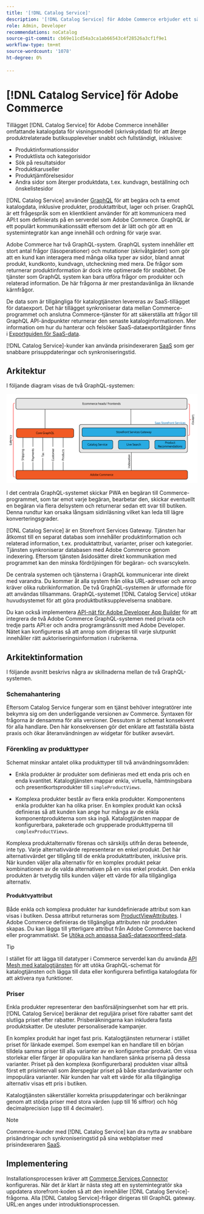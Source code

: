 ```yaml
---
title: '[!DNL Catalog Service]'
description: '[!DNL Catalog Service] för Adobe Commerce erbjuder ett sätt att hämta innehållet på produktvisningssidor och produktlistsidor mycket snabbare än med de ursprungliga Adobe Commerce GraphQL-frågorna.'
role: Admin, Developer
recommendations: noCatalog
source-git-commit: cb69e11cd54a3ca1ab66543c4f28526a3cf1f9e1
workflow-type: tm+mt
source-wordcount: '1078'
ht-degree: 0%

---
```



# [!DNL Catalog Service] för Adobe Commerce

Tillägget [!DNL Catalog Service] för Adobe Commerce innehåller omfattande katalogdata för visningsmodell (skrivskyddad) för att återge produktrelaterade butiksupplevelser snabbt och fullständigt, inklusive:

* Produktinformationssidor
* Produktlista och kategorisidor
* Sök på resultatsidor
* Produktkaruseller
* Produktjämförelsesidor
* Andra sidor som återger produktdata, t.ex. kundvagn, beställning och önskelistesidor

[!DNL Catalog Service] använder [GraphQL](https://graphql.org/) för att begära och ta emot katalogdata, inklusive produkter, produktattribut, lager och priser. GraphQL är ett frågespråk som en klientklient använder för att kommunicera med API:t som definierats på en serverdel som Adobe Commerce. GraphQL är ett populärt kommunikationssätt eftersom det är lätt och gör att en systemintegratör kan ange innehåll och ordning för varje svar.

Adobe Commerce har två GraphQL-system. GraphQL system innehåller ett stort antal frågor (läsoperationer) och mutationer (skrivåtgärder) som gör att en kund kan interagera med många olika typer av sidor, bland annat produkt, kundkonto, kundvagn, utcheckning med mera. De frågor som returnerar produktinformation är dock inte optimerade för snabbhet. De tjänster som GraphQL system kan bara utföra frågor om produkter och relaterad information. De här frågorna är mer prestandavänliga än liknande kärnfrågor.

De data som är tillgängliga för katalogtjänsten levereras av SaaS-tillägget för dataexport. Det här tillägget synkroniserar data mellan Commerce-programmet och anslutna Commerce-tjänster för att säkerställa att frågor till GraphQL API-ändpunkter returnerar den senaste kataloginformationen. Mer information om hur du hanterar och felsöker SaaS-dataexportåtgärder finns i [Exportguiden för SaaS-data](../data-export/overview.md).

[!DNL Catalog Service]-kunder kan använda prisindexeraren [SaaS](../price-index/price-indexing.md) som ger snabbare prisuppdateringar och synkroniseringstid.

## Arkitektur

I följande diagram visas de två GraphQL-systemen:

![Katalogarkitekturdiagram](assets/catalog-service-architecture.png)

I det centrala GraphQL-systemet skickar PWA en begäran till Commerce-programmet, som tar emot varje begäran, bearbetar den, skickar eventuellt en begäran via flera delsystem och returnerar sedan ett svar till butiken. Denna rundtur kan orsaka långsam sidinläsning vilket kan leda till lägre konverteringsgrader.

[!DNL Catalog Service] är en Storefront Services Gateway. Tjänsten har åtkomst till en separat databas som innehåller produktinformation och relaterad information, t.ex. produktattribut, varianter, priser och kategorier. Tjänsten synkroniserar databasen med Adobe Commerce genom indexering.
Eftersom tjänsten åsidosätter direkt kommunikation med programmet kan den minska fördröjningen för begäran- och svarscykeln.

De centrala systemen och tjänsterna i GraphQL kommunicerar inte direkt med varandra. Du kommer åt alla system från olika URL-adresser och anrop kräver olika rubrikinformation. De två GraphQL-systemen är utformade för att användas tillsammans. GraphQL-systemet [!DNL Catalog Service] utökar huvudsystemet för att göra produktbutiksupplevelserna snabbare.

Du kan också implementera [API-nät för Adobe Developer App Builder](https://developer.adobe.com/graphql-mesh-gateway/) för att integrera de två Adobe Commerce GraphQL-systemen med privata och tredje parts API:er och andra programgränssnitt med Adobe Developer. Nätet kan konfigureras så att anrop som dirigeras till varje slutpunkt innehåller rätt auktoriseringsinformation i rubrikerna.

## Arkitektinformation

I följande avsnitt beskrivs några av skillnaderna mellan de två GraphQL-systemen.

### Schemahantering

Eftersom Catalog Service fungerar som en tjänst behöver integratörer inte bekymra sig om den underliggande versionen av Commerce. Syntaxen för frågorna är densamma för alla versioner. Dessutom är schemat konsekvent för alla handlare. Den här konsekvensen gör det enklare att fastställa bästa praxis och ökar återanvändningen av widgetar för butiker avsevärt.

### Förenkling av produkttyper

Schemat minskar antalet olika produkttyper till två användningsområden:

* Enkla produkter är produkter som definieras med ett enda pris och en enda kvantitet. Katalogtjänsten mappar enkla, virtuella, hämtningsbara och presentkortsprodukter till `simpleProductViews`.

* Komplexa produkter består av flera enkla produkter. Komponentens enkla produkter kan ha olika priser. En komplex produkt kan också definieras så att kunden kan ange hur många av de enkla komponentprodukterna som ska ingå. Katalogtjänsten mappar de konfigurerbara, paketerade och grupperade produkttyperna till `complexProductViews`.

Komplexa produktalternativ förenas och särskiljs utifrån deras beteende, inte typ. Varje alternativvärde representerar en enkel produkt. Det här alternativvärdet ger tillgång till de enkla produktattributen, inklusive pris. När kunden väljer alla alternativ för en komplex produkt pekar kombinationen av de valda alternativen på en viss enkel produkt. Den enkla produkten är tvetydig tills kunden väljer ett värde för alla tillgängliga alternativ.

#### Produktvyattribut

Både enkla och komplexa produkter har kunddefinierade attribut som kan visas i butiken. Dessa attribut returneras som [ProductViewAttributes](https://developer.adobe.com/commerce/services/graphql/catalog-service/products/#productviewattribute-type). I Adobe Commerce definieras de tillgängliga attributen när produkten skapas. Du kan lägga till ytterligare attribut från Adobe Commerce backend eller programmatiskt. Se [Utöka och anpassa SaaS-dataexportfeed-data](../data-export/extensibility-and-customizations.md).

>[!TIP]
>
>I stället för att lägga till datatyper i Commerce serverdel kan du använda [API Mesh med katalogtjänsten](mesh.md) för att utöka GraphQL-schemat för katalogtjänsten och lägga till data eller konfigurera befintliga katalogdata för att aktivera nya funktioner.

### Priser

Enkla produkter representerar den basförsäljningsenhet som har ett pris. [!DNL Catalog Service] beräknar det reguljära priset före rabatter samt det slutliga priset efter rabatter. Prisberäkningarna kan inkludera fasta produktskatter. De utesluter personaliserade kampanjer.

En komplex produkt har inget fast pris. Katalogtjänsten returnerar i stället priset för länkade exempel. Som exempel kan en handlare till en början tilldela samma priser till alla varianter av en konfigurerbar produkt. Om vissa storlekar eller färger är opopulära kan handlaren sänka priserna på dessa varianter. Priset på den komplexa (konfigurerbara) produkten visar alltså först ett prisintervall som återspeglar priset på både standardvarianter och impopulära varianter. När kunden har valt ett värde för alla tillgängliga alternativ visas ett pris i butiken.

Katalogtjänsten säkerställer korrekta prisuppdateringar och beräkningar genom att stödja priser med stora värden (upp till 16 siffror) och hög decimalprecision (upp till 4 decimaler).

>[!NOTE]
>
> Commerce-kunder med [!DNL Catalog Service] kan dra nytta av snabbare prisändringar och synkroniseringstid på sina webbplatser med prisindexeraren [SaaS](../price-index/price-indexing.md).

## Implementering

Installationsprocessen kräver att [Commerce Services Connector](../landing/saas.md) konfigureras. När det är klart är nästa steg att en systemintegratör ska uppdatera storefront-koden så att den innehåller [!DNL Catalog Service]-frågorna. Alla [!DNL Catalog Service]-frågor dirigeras till GraphQL gateway. URL:en anges under introduktionsprocessen.
